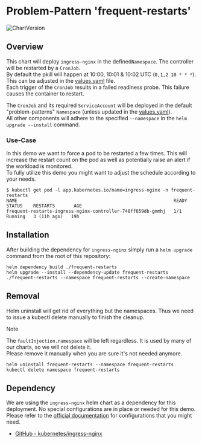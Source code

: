 # Problem-Pattern 'frequent-restarts'
![ChartVersion](https://img.shields.io/badge/ChartVersion-1.1.0-informational?style=flat)

## Overview
This chart will deploy `ingress-nginx` in the defined`Namespace`. The controller will be restarted by a `CronJob`.\
By default the pkill will happen at 10:00, 10:01 & 10:02 UTC (`0,1,2 10 * * *`). This can be adjusted in the [values.yaml](values.yaml) file.\
Each trigger of the `CronJob` results in a failed readiness probe. This failure causes the container to restart.

The `CronJob` and its required `ServiceAccount` will be deployed in the default "problem-patterns" `Namespace` (unless updated in the [values.yaml](values.yaml)).\
All other components will adhere to the specified `--namespace` in the `helm upgrade --install` command.

### Use-Case
In this demo we want to force a pod to be restarted a few times. This will increase the restart count on the pod as well as potentially raise an alert if the workload is monitored.\
To fully utilize this demo you might want to adjust the schedule according to your needs. 
```shell
$ kubectl get pod -l app.kubernetes.io/name=ingress-nginx -n frequent-restarts
NAME                                                          READY   STATUS    RESTARTS       AGE
frequent-restarts-ingress-nginx-controller-748ff659db-gmmhj   1/1     Running   3 (11h ago)   19h
```

## Installation
After building the dependency for `ingress-nginx` simply run a `helm upgrade` command from the root of this repository:
```shell
helm dependency build ./frequent-restarts
helm upgrade --install --dependency-update frequent-restarts ./frequent-restarts --namespace frequent-restarts --create-namespace
```

## Removal
Helm uninstall will get rid of everything but the namespaces. Thus we need to issue a kubectl delete manually to finish the cleanup.
> [!NOTE]  
> The `faultInjection.namespace` will be left regardless. It is used by many of our charts, so we will not delete it.\
> Please remove it manually when you are sure it's not needed anymore. 
```shell
helm uninstall frequent-restarts --namespace frequent-restarts
kubectl delete namespace frequent-restarts
```

## Dependency
We are using the `ingress-nginx` helm chart as a dependency for this deployment. No special configurations are in place or needed for this demo.\
Please refer to the [official documentation](https://kubernetes.github.io/ingress-nginx/user-guide/nginx-configuration/) for configurations that you might need. 

- [GitHub - kubernetes/ingress-nginx](https://github.com/kubernetes/ingress-nginx)